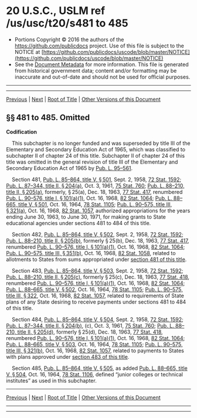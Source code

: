 ---
---

# 20 U.S.C., USLM ref /us/usc/t20/s481 to 485

* Portions Copyright © 2016 the authors of the https://github.com/publicdocs project.
  Use of this file is subject to the NOTICE at [https://github.com/publicdocs/uscode/blob/master/NOTICE](https://github.com/publicdocs/uscode/blob/master/NOTICE)
* See the [Document Metadata](././../../../../../..//README.md) for more information.
  This file is generated from historical government data; content and/or formatting may be inaccurate and out-of-date and should not be used for official purposes.

----------
----------

[Previous](./../../../../../..//us/usc/t20/ch17/schV/ptA/m__us_usc_t20_ch17_schV_ptA.md) | [Next](./../../../../../..//us/usc/t20/ch17/schV/ptB/m__us_usc_t20_ch17_schV_ptB.md) | [Root of Title](./../../../../../../) | [Other Versions of this Document](https://publicdocs.github.io/go/links?ns=uslm&ref=%2Fus%2Fusc%2Ft20%2Fs481+to+485)

## §§ 481 to 485. Omitted

 __Codification__ 

    This subchapter is no longer funded and was superseded by title III of the Elementary and Secondary Education Act of 1965, which was classified to subchapter II of chapter 24 of this title. Subchapter II of chapter 24 of this title was omitted in the general revision of title III of the Elementary and Secondary Education Act of 1965 by [Pub. L. 95–561][/us/pl/95/561].

    Section 481, [Pub. L. 85–864, title V, § 501][/us/pl/85/864/s501], Sept. 2, 1958, [72 Stat. 1592][/us/stat/72/1592]; [Pub. L. 87–344, title II, § 204(a)][/us/pl/87/344/s204/a], Oct. 3, 1961, [75 Stat. 760][/us/stat/75/760]; [Pub. L. 88–210, title II, § 205(a)][/us/pl/88/210/s205/a], formerly, § 25(a), Dec. 18, 1963, [77 Stat. 417][/us/stat/77/417], renumbered [Pub. L. 90–576, title I, § 101(a)(1)][/us/pl/90/576/s101/a/1], Oct. 16, 1968, [82 Stat. 1064][/us/stat/82/1064]; [Pub. L. 88–665, title V, § 501][/us/pl/88/665/s501], Oct. 16, 1964, [78 Stat. 1105][/us/stat/78/1105]; [Pub. L. 90–575, title III, § 321(a)][/us/pl/90/575/s321/a], Oct. 16, 1968, [82 Stat. 1057][/us/stat/82/1057], authorized appropriations for the years ending June 30, 1963, to June 30, 1971, for making grants to State educational agencies under sections 481 to 484 of this title.

    Section 482, [Pub. L. 85–864, title V, § 502][/us/pl/85/864/s502], Sept. 2, 1958, [72 Stat. 1592][/us/stat/72/1592]; [Pub. L. 88–210, title II, § 205(b)][/us/pl/88/210/s205/b], formerly § 25(b), Dec. 18, 1963, [77 Stat. 417][/us/stat/77/417], renumbered [Pub. L. 90–576, title I, § 101(a)(1)][/us/pl/90/576/s101/a/1], Oct. 16, 1968, [82 Stat. 1064][/us/stat/82/1064]; [Pub. L. 90–575, title III, § 351(b)][/us/pl/90/575/s351/b], Oct. 16, 1968, [82 Stat. 1058][/us/stat/82/1058], related to allotments to States from sums appropriated under [section 481 of this title][/us/usc/t20/s481].

    Section 483, [Pub. L. 85–864, title V, § 503][/us/pl/85/864/s503], Sept. 2, 1958, [72 Stat. 1592][/us/stat/72/1592]; [Pub. L. 88–210, title II, § 205(c)][/us/pl/88/210/s205/c], formerly § 25(c), Dec. 18, 1963, [77 Stat. 418][/us/stat/77/418], renumbered [Pub. L. 90–576, title I, § 101(a)(1)][/us/pl/90/576/s101/a/1], Oct. 16, 1968, [82 Stat. 1064][/us/stat/82/1064]; [Pub. L. 88–665, title V, § 502][/us/pl/88/665/s502], Oct. 16, 1964, [78 Stat. 1105][/us/stat/78/1105]; [Pub. L. 90–575, title III, § 322][/us/pl/90/575/s322], Oct. 16, 1968, [82 Stat. 1057][/us/stat/82/1057], related to requirements of State plans of any State desiring to receive payments under sections 481 to 484 of this title.

    Section 484, [Pub. L. 85–864, title V, § 504][/us/pl/85/864/s504], Sept. 2, 1958, [72 Stat. 1592][/us/stat/72/1592]; [Pub. L. 87–344, title II, § 204(b)][/us/pl/87/344/s204/b], (c), Oct. 3, 1961, [75 Stat. 760][/us/stat/75/760]; [Pub. L. 88–210, title II, § 205(d)][/us/pl/88/210/s205/d], formerly § 25(d), Dec. 18, 1963, [77 Stat. 418][/us/stat/77/418], renumbered [Pub. L. 90–576, title I, § 101(a)(1)][/us/pl/90/576/s101/a/1], Oct. 16, 1968, [82 Stat. 1064][/us/stat/82/1064]; [Pub. L. 88–665, title V, § 503][/us/pl/88/665/s503], Oct. 16, 1964, [78 Stat. 1105][/us/stat/78/1105]; [Pub. L. 90–575, title III, § 321(b)][/us/pl/90/575/s321/b], Oct. 16, 1968, [82 Stat. 1057][/us/stat/82/1057], related to payments to States with plans approved under [section 483 of this title][/us/usc/t20/s483].

    Section 485, [Pub. L. 85–864, title V, § 505][/us/pl/85/864/s505], as added [Pub. L. 88–665, title V, § 504][/us/pl/88/665/s504], Oct. 16, 1964, [78 Stat. 1106][/us/stat/78/1106], defined “junior colleges or technical institutes” as used in this subchapter.

----------

[Previous](./../../../../../..//us/usc/t20/ch17/schV/ptA/m__us_usc_t20_ch17_schV_ptA.md) | [Next](./../../../../../..//us/usc/t20/ch17/schV/ptB/m__us_usc_t20_ch17_schV_ptB.md) | [Root of Title](./../../../../../../) | [Other Versions of this Document](https://publicdocs.github.io/go/links?ns=uslm&ref=%2Fus%2Fusc%2Ft20%2Fs481+to+485)

----------
----------

[/us/pl/95/561]: https://publicdocs.github.io/go/links?ns=uslm&ref=%2Fus%2Fpl%2F95%2F561
[/us/pl/85/864/s501]: https://publicdocs.github.io/go/links?ns=uslm&ref=%2Fus%2Fpl%2F85%2F864%2Fs501
[/us/stat/72/1592]: https://publicdocs.github.io/go/links?ns=uslm&ref=%2Fus%2Fstat%2F72%2F1592
[/us/pl/87/344/s204/a]: https://publicdocs.github.io/go/links?ns=uslm&ref=%2Fus%2Fpl%2F87%2F344%2Fs204%2Fa
[/us/stat/75/760]: https://publicdocs.github.io/go/links?ns=uslm&ref=%2Fus%2Fstat%2F75%2F760
[/us/pl/88/210/s205/a]: https://publicdocs.github.io/go/links?ns=uslm&ref=%2Fus%2Fpl%2F88%2F210%2Fs205%2Fa
[/us/stat/77/417]: https://publicdocs.github.io/go/links?ns=uslm&ref=%2Fus%2Fstat%2F77%2F417
[/us/pl/90/576/s101/a/1]: https://publicdocs.github.io/go/links?ns=uslm&ref=%2Fus%2Fpl%2F90%2F576%2Fs101%2Fa%2F1
[/us/stat/82/1064]: https://publicdocs.github.io/go/links?ns=uslm&ref=%2Fus%2Fstat%2F82%2F1064
[/us/pl/88/665/s501]: https://publicdocs.github.io/go/links?ns=uslm&ref=%2Fus%2Fpl%2F88%2F665%2Fs501
[/us/stat/78/1105]: https://publicdocs.github.io/go/links?ns=uslm&ref=%2Fus%2Fstat%2F78%2F1105
[/us/pl/90/575/s321/a]: https://publicdocs.github.io/go/links?ns=uslm&ref=%2Fus%2Fpl%2F90%2F575%2Fs321%2Fa
[/us/stat/82/1057]: https://publicdocs.github.io/go/links?ns=uslm&ref=%2Fus%2Fstat%2F82%2F1057
[/us/pl/85/864/s502]: https://publicdocs.github.io/go/links?ns=uslm&ref=%2Fus%2Fpl%2F85%2F864%2Fs502
[/us/stat/72/1592]: https://publicdocs.github.io/go/links?ns=uslm&ref=%2Fus%2Fstat%2F72%2F1592
[/us/pl/88/210/s205/b]: https://publicdocs.github.io/go/links?ns=uslm&ref=%2Fus%2Fpl%2F88%2F210%2Fs205%2Fb
[/us/stat/77/417]: https://publicdocs.github.io/go/links?ns=uslm&ref=%2Fus%2Fstat%2F77%2F417
[/us/pl/90/576/s101/a/1]: https://publicdocs.github.io/go/links?ns=uslm&ref=%2Fus%2Fpl%2F90%2F576%2Fs101%2Fa%2F1
[/us/stat/82/1064]: https://publicdocs.github.io/go/links?ns=uslm&ref=%2Fus%2Fstat%2F82%2F1064
[/us/pl/90/575/s351/b]: https://publicdocs.github.io/go/links?ns=uslm&ref=%2Fus%2Fpl%2F90%2F575%2Fs351%2Fb
[/us/stat/82/1058]: https://publicdocs.github.io/go/links?ns=uslm&ref=%2Fus%2Fstat%2F82%2F1058
[/us/usc/t20/s481]: https://publicdocs.github.io/go/links?ns=uslm&ref=%2Fus%2Fusc%2Ft20%2Fs481
[/us/pl/85/864/s503]: https://publicdocs.github.io/go/links?ns=uslm&ref=%2Fus%2Fpl%2F85%2F864%2Fs503
[/us/stat/72/1592]: https://publicdocs.github.io/go/links?ns=uslm&ref=%2Fus%2Fstat%2F72%2F1592
[/us/pl/88/210/s205/c]: https://publicdocs.github.io/go/links?ns=uslm&ref=%2Fus%2Fpl%2F88%2F210%2Fs205%2Fc
[/us/stat/77/418]: https://publicdocs.github.io/go/links?ns=uslm&ref=%2Fus%2Fstat%2F77%2F418
[/us/pl/90/576/s101/a/1]: https://publicdocs.github.io/go/links?ns=uslm&ref=%2Fus%2Fpl%2F90%2F576%2Fs101%2Fa%2F1
[/us/stat/82/1064]: https://publicdocs.github.io/go/links?ns=uslm&ref=%2Fus%2Fstat%2F82%2F1064
[/us/pl/88/665/s502]: https://publicdocs.github.io/go/links?ns=uslm&ref=%2Fus%2Fpl%2F88%2F665%2Fs502
[/us/stat/78/1105]: https://publicdocs.github.io/go/links?ns=uslm&ref=%2Fus%2Fstat%2F78%2F1105
[/us/pl/90/575/s322]: https://publicdocs.github.io/go/links?ns=uslm&ref=%2Fus%2Fpl%2F90%2F575%2Fs322
[/us/stat/82/1057]: https://publicdocs.github.io/go/links?ns=uslm&ref=%2Fus%2Fstat%2F82%2F1057
[/us/pl/85/864/s504]: https://publicdocs.github.io/go/links?ns=uslm&ref=%2Fus%2Fpl%2F85%2F864%2Fs504
[/us/stat/72/1592]: https://publicdocs.github.io/go/links?ns=uslm&ref=%2Fus%2Fstat%2F72%2F1592
[/us/pl/87/344/s204/b]: https://publicdocs.github.io/go/links?ns=uslm&ref=%2Fus%2Fpl%2F87%2F344%2Fs204%2Fb
[/us/stat/75/760]: https://publicdocs.github.io/go/links?ns=uslm&ref=%2Fus%2Fstat%2F75%2F760
[/us/pl/88/210/s205/d]: https://publicdocs.github.io/go/links?ns=uslm&ref=%2Fus%2Fpl%2F88%2F210%2Fs205%2Fd
[/us/stat/77/418]: https://publicdocs.github.io/go/links?ns=uslm&ref=%2Fus%2Fstat%2F77%2F418
[/us/pl/90/576/s101/a/1]: https://publicdocs.github.io/go/links?ns=uslm&ref=%2Fus%2Fpl%2F90%2F576%2Fs101%2Fa%2F1
[/us/stat/82/1064]: https://publicdocs.github.io/go/links?ns=uslm&ref=%2Fus%2Fstat%2F82%2F1064
[/us/pl/88/665/s503]: https://publicdocs.github.io/go/links?ns=uslm&ref=%2Fus%2Fpl%2F88%2F665%2Fs503
[/us/stat/78/1105]: https://publicdocs.github.io/go/links?ns=uslm&ref=%2Fus%2Fstat%2F78%2F1105
[/us/pl/90/575/s321/b]: https://publicdocs.github.io/go/links?ns=uslm&ref=%2Fus%2Fpl%2F90%2F575%2Fs321%2Fb
[/us/stat/82/1057]: https://publicdocs.github.io/go/links?ns=uslm&ref=%2Fus%2Fstat%2F82%2F1057
[/us/usc/t20/s483]: https://publicdocs.github.io/go/links?ns=uslm&ref=%2Fus%2Fusc%2Ft20%2Fs483
[/us/pl/85/864/s505]: https://publicdocs.github.io/go/links?ns=uslm&ref=%2Fus%2Fpl%2F85%2F864%2Fs505
[/us/pl/88/665/s504]: https://publicdocs.github.io/go/links?ns=uslm&ref=%2Fus%2Fpl%2F88%2F665%2Fs504
[/us/stat/78/1106]: https://publicdocs.github.io/go/links?ns=uslm&ref=%2Fus%2Fstat%2F78%2F1106


